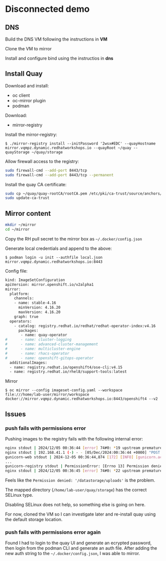 # Disconnected demo

## DNS

Build the DNS VM following the instructions in **VM**

Clone the VM to mirror

Install and configure bind using the instructios in **dns**

## Install Quay

Download and install:

- oc client
- oc-mirror plugin
- podman

Download:

- mirror-registry

Install the mirror-registry:

`$ ./mirror-registry install --initPassword '2wsx#EDC' --quayHostname mirror.vqmpz.dynamic.redhatworkshops.io --quayRoot ~/quay --quayStorage ~/quay/storage`

Allow firewall access to the registry:

```bash
sudo firewall-cmd --add-port 8443/tcp
sudo firewall-cmd --add-port 8443/tcp --permanent
```

Install the quay CA certificate:

```bash
sudo cp ~/quay/quay-rootCA/rootCA.pem /etc/pki/ca-trust/source/anchors/
sudo update-ca-trust 
```

## Mirror content

```bash
mkdir ~/mirror
cd ~/mirror
```

Copy the RH pull secret to the mirror box as `~/.docker/config.json`

Generate local credentials and append to the above:

`$ podman login -u init --authfile local.json mirror.vqmpz.dynamic.redhatworkshops.io:8443`

Config file:

```bash
kind: ImageSetConfiguration
apiVersion: mirror.openshift.io/v2alpha1
mirror:
  platform:
    channels:
    - name: stable-4.16
      minVersion: 4.16.20
      maxVersion: 4.16.20
    graph: true
  operators:
    - catalog: registry.redhat.io/redhat/redhat-operator-index:v4.16
      packages:
       - name: quay-operator
#      - name: cluster-logging
#      - name: advanced-cluster-management
#      - name: multicluster-engine
#      - name: rhacs-operator
#      - name: openshift-gitops-operator
  additionalImages:
  - name: registry.redhat.io/openshift4/ose-cli:v4.15
  - name: registry.redhat.io/rhel8/support-tools:latest
```

Mirror

`$ oc mirror --config imageset-config.yaml --workspace file:///home/lab-user/mirror/workspace docker://mirror.vqmpz.dynamic.redhatworkshops.io:8443/openshift4 --v2`

## Issues

### push fails with permissions error

Pushing images to the registry fails with the following internal error:

```bash
nginx stdout | 2024/12/05 00:36:44 [error] 74#0: *19 upstream prematurely closed connection while reading response header from upstream, client: 192.168.41.1, server: _, request: "POST /v2/test/support-tools/blobs/uploads/ HTTP/1.1", upstream: "http://unix:/tmp/gunicorn_registry.sock:/v2/test/support-tools/blobs/uploads/", host: "mirror.vqmpz.dynamic.redhatworkshops.io:8443"                                                                                          
nginx stdout | 192.168.41.1 (-) - - [05/Dec/2024:00:36:44 +0000] "POST /v2/test/support-tools/blobs/uploads/ HTTP/1.1" 502 363 "-" "containers/5.32.2 (github.com/containers/image)" (0.031 1317 0.020 : 0.011)                                                                                                                                                                       
gunicorn-web stdout | 2024-12-05 00:36:44,874 [172] [INFO] [gunicorn.access] 192.168.41.1 - - [05/Dec/2024:00:36:44 +0000] "GET /quay-registry/static/502.html HTTP/1.0" 308 363 "-" "containers/5.32.2 (github.com/containers/image)"
...
gunicorn-registry stdout | PermissionError: [Errno 13] Permission denied: '/datastorage/uploads'                             
nginx stdout | 2024/12/05 00:36:45 [error] 74#0: *22 upstream prematurely closed connection while reading response header from upstream, client: 192.168.41.1, server: _, request: "POST /v2/test/support-tools/blobs/uploads/ HTTP/1.1", upstream: "http://unix:/tmp/gunicorn_registry.sock:/v2/test/support-tools/blobs/uploads/", host: "mirror.vqmpz.dynamic.redhatworkshops.io:8443"          
```

Feels like the `Permission denied: '/datastorage/uploads'` is the problem.

The mapped directory (`/home/lab-user/quay/storage`) has the correct SELinux type.

Disabling SELinux does not help, so something else is going on here.

For now, cloned the VM so I can investigate later and re-install quay using the default storage location.

### push fails with permissions error again

Found I had to login  to the quay UI and generate an ecrypted password, then login from the podman CLI and generate an auth file. After adding the new auth string to the `~/.docker/config.json`, I was able to mirror.
